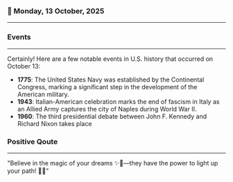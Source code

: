 ### 📅 Monday, 13 October, 2025
------
### Events
------
Certainly! Here are a few notable events in U.S. history that occurred on October 13:

- **1775**: The United States Navy was established by the Continental Congress, marking a significant step in the development of the American military.
- **1943**: Italian-American celebration marks the end of fascism in Italy as an Allied Army captures the city of Naples during World War II.
- **1960**: The third presidential debate between John F. Kennedy and Richard Nixon takes place
### Positive Qoute
------
"Believe in the magic of your dreams ✨🌟—they have the power to light up your path! 🚀🌈"

